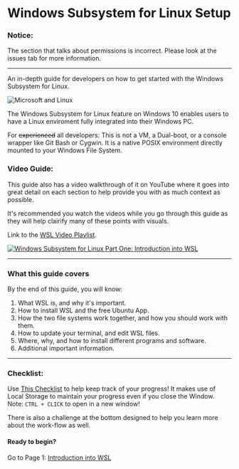 # Windows Subsystem for Linux Setup
### Notice:
 The section that talks about permissions is incorrect. Please look at the issues tab for more information.
 ___

An in-depth guide for developers on how to get started with the Windows Subsystem for Linux.

![Microsoft and Linux](https://i.imgur.com/GOij8My.png)

The Windows Subsystem for Linux feature on Windows 10 enables users to have a Linux enviroment fully integrated into their Windows PC.

For ~~experienced~~ all developers: This is not a VM, a Dual-boot, or a console wrapper like Git Bash or Cygwin. It is a native POSIX environment directly mounted to your Windows File System.

### Video Guide: 

This guide also has a video walkthrough of it on YouTube where it goes into great detail on each section to help provide you with as much context as possible.

It's recommended you watch the videos while you go through this guide as they will help clairify many of these points with visuals.

Link to the [WSL Video Playlist](https://www.youtube.com/channel/UCh0yhZV7OrQ-vojQBqSF0RA/).

<a href="http://www.youtube.com/watch?feature=player_embedded&v=ixqKqHfCDWM" target="_blank"><img src="http://img.youtube.com/vi/ixqKqHfCDWM/0.jpg" alt="Windows Subsystem for Linux Part One: Introduction into WSL"/></a>

---


### What this guide covers

By the end of this guide, you will know:

1. What WSL is, and why it's important.
1. How to install WSL and the free Ubuntu App.
1. How the two file systems work together, and how you should work with them.
1. How to update your terminal, and edit WSL files.
1. Where, why, and how to install different programs and software.
1. Additional important information.

---

### Checklist:

Use [This Checklist](https://michaeltreat.github.io/Windows-Subsystem-For-Linux-Setup-Guide/) to help keep track of your progress! It makes use of Local Storage to maintain your progress even if you close the Window. Note:  `CTRL + CLICK` to open in a new window!

There is also a challenge at the bottom designed to help you learn more about the work-flow as well.

#### Ready to begin? 

Go to Page 1: [Introduction into WSL](./readmes/01_preface.md) 
